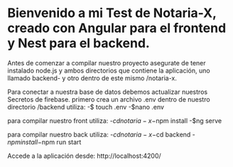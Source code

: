 # Bienvenido a mi Test de Notaria-X, creado con Angular para el frontend y Nest para el backend.

Antes de comenzar a compilar nuestro proyecto asegurate de tener instalado node.js y ambos directorios que contiene la aplicación, uno llamado backend- y otro dentro de este mismo 
/notaria-x. 

Para conectar a nuestra base de datos debemos actualizar nuestros Secretos de firebase. primero crea un archivo .env dentro de nuestro directorio /backend utiliza:
-$ touch .env 
-$nano .env

para compilar nuestro front utiliza: 
-$cd notaria-x
-$npm install 
-$ng serve

para compilar nuestro back utiliza: 
-$cd notaria-x
-$cd backend
-$npm install
-$npm run start

Accede a la aplicación desde: http://localhost:4200/